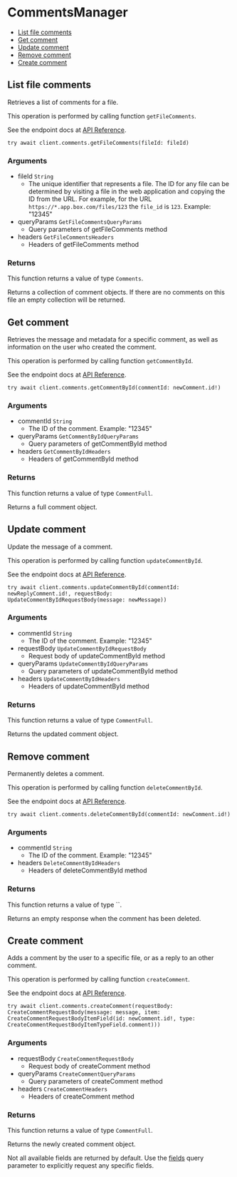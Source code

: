 # CommentsManager


- [List file comments](#list-file-comments)
- [Get comment](#get-comment)
- [Update comment](#update-comment)
- [Remove comment](#remove-comment)
- [Create comment](#create-comment)

## List file comments

Retrieves a list of comments for a file.

This operation is performed by calling function `getFileComments`.

See the endpoint docs at
[API Reference](https://developer.box.com/reference/get-files-id-comments/).

<!-- sample get_files_id_comments -->
```
try await client.comments.getFileComments(fileId: fileId)
```

### Arguments

- fileId `String`
  - The unique identifier that represents a file.  The ID for any file can be determined by visiting a file in the web application and copying the ID from the URL. For example, for the URL `https://*.app.box.com/files/123` the `file_id` is `123`. Example: "12345"
- queryParams `GetFileCommentsQueryParams`
  - Query parameters of getFileComments method
- headers `GetFileCommentsHeaders`
  - Headers of getFileComments method


### Returns

This function returns a value of type `Comments`.

Returns a collection of comment objects. If there are no
comments on this file an empty collection will be returned.


## Get comment

Retrieves the message and metadata for a specific comment, as well
as information on the user who created the comment.

This operation is performed by calling function `getCommentById`.

See the endpoint docs at
[API Reference](https://developer.box.com/reference/get-comments-id/).

<!-- sample get_comments_id -->
```
try await client.comments.getCommentById(commentId: newComment.id!)
```

### Arguments

- commentId `String`
  - The ID of the comment. Example: "12345"
- queryParams `GetCommentByIdQueryParams`
  - Query parameters of getCommentById method
- headers `GetCommentByIdHeaders`
  - Headers of getCommentById method


### Returns

This function returns a value of type `CommentFull`.

Returns a full comment object.


## Update comment

Update the message of a comment.

This operation is performed by calling function `updateCommentById`.

See the endpoint docs at
[API Reference](https://developer.box.com/reference/put-comments-id/).

<!-- sample put_comments_id -->
```
try await client.comments.updateCommentById(commentId: newReplyComment.id!, requestBody: UpdateCommentByIdRequestBody(message: newMessage))
```

### Arguments

- commentId `String`
  - The ID of the comment. Example: "12345"
- requestBody `UpdateCommentByIdRequestBody`
  - Request body of updateCommentById method
- queryParams `UpdateCommentByIdQueryParams`
  - Query parameters of updateCommentById method
- headers `UpdateCommentByIdHeaders`
  - Headers of updateCommentById method


### Returns

This function returns a value of type `CommentFull`.

Returns the updated comment object.


## Remove comment

Permanently deletes a comment.

This operation is performed by calling function `deleteCommentById`.

See the endpoint docs at
[API Reference](https://developer.box.com/reference/delete-comments-id/).

<!-- sample delete_comments_id -->
```
try await client.comments.deleteCommentById(commentId: newComment.id!)
```

### Arguments

- commentId `String`
  - The ID of the comment. Example: "12345"
- headers `DeleteCommentByIdHeaders`
  - Headers of deleteCommentById method


### Returns

This function returns a value of type ``.

Returns an empty response when the comment has been deleted.


## Create comment

Adds a comment by the user to a specific file, or
as a reply to an other comment.

This operation is performed by calling function `createComment`.

See the endpoint docs at
[API Reference](https://developer.box.com/reference/post-comments/).

<!-- sample post_comments -->
```
try await client.comments.createComment(requestBody: CreateCommentRequestBody(message: message, item: CreateCommentRequestBodyItemField(id: newComment.id!, type: CreateCommentRequestBodyItemTypeField.comment)))
```

### Arguments

- requestBody `CreateCommentRequestBody`
  - Request body of createComment method
- queryParams `CreateCommentQueryParams`
  - Query parameters of createComment method
- headers `CreateCommentHeaders`
  - Headers of createComment method


### Returns

This function returns a value of type `CommentFull`.

Returns the newly created comment object.

Not all available fields are returned by default. Use the
[fields](#param-fields) query parameter to explicitly request
any specific fields.


